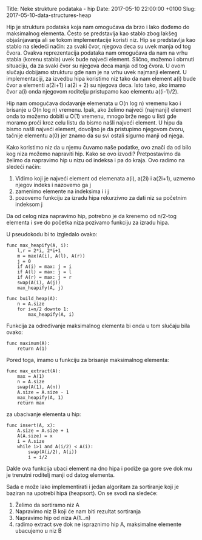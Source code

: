 Title: Neke strukture podataka - hip
Date: 2017-05-10 22:00:00 +0100
Slug: 2017-05-10-data-structures-heap


Hip je struktura podataka koja nam omogućava da brzo i lako dođemo do maksimalnog elementa. Često se predstavlja kao stablo 
zbog lakšeg objašnjavanja ali se tokom implementacije koristi niz. Hip se predstavlja kao stablo na sledeći način: za svaki čvor, njegova deca su uvek manja od tog čvora. Ovakva reprezentacija podataka nam omogućava da nam na vrhu stabla (korenu stabla) uvek bude najveći element. Slično, možemo i obrnuti situaciju, da za svaki čvor su njegova deca manja od tog čvora. U ovom slučaju dobijamo strukturu
gde nam je na vrhu uvek najmanji element. U implementaciji, za izvedbu hipa koristimo niz tako da nam element a(i) bude čvor a elementi 
a(2i+1) i a(2i + 2) su njegova deca. Isto tako, ako imamo čvor a(i) onda njegovom roditelju pristupamo kao elementu a((i-1)/2).

Hip nam omogućava dodavanje elemenata u O(n log n) vremenu kao i brisanje u O(n log n) vremenu. Ipak, ako želimo najveći (najmanji) element onda to možemo dobiti u O(1) vremenu, mnogo brže nego u listi gde moramo proći kroz celu listu da bismo našli najveći element. 
U hipu da bismo našli najveći element, dovoljno je da pristupimo njegovom čvoru, tačnije elementu a(0) jer znamo da su svi ostali sigurno manji od njega. 

Kako koristimo niz da u njemu čuvamo naše podatke, ovo znači da od bilo kog niza možemo napraviti hip. Kako se ovo izvodi? Pretpostavimo da želimo da napravimo hip u nizu od indeksa i pa do kraja. Ovo radimo na sledeći način:

1. Vidimo koji je najveći element od elemenata a(i), a(2i) i a(2i+1), uzmemo njegov indeks i nazovemo ga j 
2. zamenimo elemente na indeksima i i j 
3. pozovemo funkciju za izradu hipa rekurzivno za dati niz sa početnim indeksom j

Da od celog niza napravimo hip, potrebno je da krenemo od n/2-tog elementa i sve do početka niza pozivamo funkciju za izradu hipa.

U pseudokodu bi to izgledalo ovako:

	func max_heapify(A, i):
		l,r = 2*i, 2*i+1
		m = max(A(i), A(l), A(r))
		j = 0 
		if A(i) = max: j = i
		if A(l) = max: j = l
		if A(r) = max: j = r
		swap(A(i), A(j))
		max_heapify(A, j)
	
	func build_heap(A):
		n = A.size 
		for i=n/2 downto 1:
			max_heapify(A, i)

Funkcija za određivanje maksimalnog elementa bi onda u tom slučaju bila ovako:

	func maximum(A):
		return A(1)

Pored toga, imamo u funkciju za brisanje maksimalnog elementa:

	func max_extract(A):
		max = A(1)
		n = A.size 
		swap(A(1), A(n))
		A.size = A.size - 1
		max_heapify(A, 1)
		return max
	
za ubacivanje elementa u hip:

	func insert(A, x):
		A.size = A.size + 1
		A(A.size) = x
		i = A.size
		while i>1 and A(i/2) < A(i):
			swap(A(i/2), A(i))
			i = i/2

Dakle ova funkcija ubaci element na dno hipa i podiže ga gore sve dok mu je trenutni roditelj manji od datog elementa.

Sada e može lako implementirati i jedan algoritam za sortiranje koji je baziran na upotrebi hipa (heapsort). On se svodi na sledeće:

1. Želimo da sortiramo niz A
2. Napravimo niz B koji će nam biti rezultat sortiranja
3. Napravimo hip od niza A(1...n) 
4. radimo extract sve dok ne ispraznimo hip A, maksimalne elemente ubacujemo u niz B 


